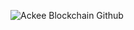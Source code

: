 ![Ackee Blockchain Github](https://github.com/Ackee-Blockchain/.github/assets/83828886/c0812e18-79ec-46fc-be0f-2ebaf80e1f2a)
